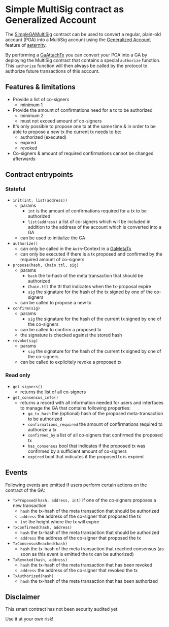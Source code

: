 # Simple MultiSig contract as Generalized Account
The [SimpleGAMultiSig](./contracts/SimpleGAMultiSig.aes) contract can be used to convert a regular, plain-old account (POA) into a MultiSig account using the [Generalized Account](https://aeternity.com/protocol/generalized_accounts/ga_explained.html) feature of [aeternity](https://aeternity.com).

By performing a [GaAttachTx](https://aeternity.com/protocol/generalized_accounts/index.html#ga_attach_tx) you can convert your POA into a GA by deploying the MultiSig contract that contains a special `authorize` function. This `authorize` function will then always be called by the protocol to authorize future transactions of this account.

## Features & limitations

- Provide a list of co-signers
    - minimum 1
- Provide the amount of confirmations need for a tx to be authorized
    - minimum 2
    - must not exceed amount of co-signers
- It's only possible to propose one tx at the same time & in order to be able to propose a new tx the current tx needs to be:
    - authorized (executed)
    - expired
    - revoked
- Co-signers & amount of required confirmations cannot be changed afterwards

## Contract entrypoints

### Stateful
- `init(int, list(address))`
    - params
        - `int` is the amount of confirmations required for a tx to be authorized
        - `list(address)` a list of co-signers which will be included in addition to the address of the account which is converted into a GA
    - can be used to initialize the GA
- `authorize()`
    - can only be called in the `Auth`-Context in a [GaMetaTx](https://aeternity.com/protocol/generalized_accounts/index.html#meta_tx)
    - can only be executed if there is a tx proposed and confirmed by the required amount of co-signers
- `propose(hash, Chain.ttl, sig)`
    - params
        - `hash` the tx-hash of the meta transaction that should be authorized
        - `Chain.ttl` the ttl that indicates when the tx-proposal expire
        - `sig` the signature for the hash of the tx signed by one of the co-signers
    - can be called to propose a new tx
- `confirm(sig)`
    - params
        - `sig` the signature for the hash of the current tx signed by one of the co-signers
    - can be called to confirm a proposed tx
    - the signature is checked against the stored hash
- `revoke(sig)`
    - params
        - `sig` the signature for the hash of the current tx signed by one of the co-signers
    - can be called to explicitely revoke a proposed tx

### Read only
- `get_signers()`
    - returns the list of all co-signers
- `get_consensus_info()`
    - returns a record with all information needed for users and interfaces to manage the GA that contains following properties:
        - `ga_tx_hash` the (optional) hash of the proposed meta-transaction to be authorized
        - `confirmations_required` the amount of confirmations required to authorize a tx
        - `confirmed_by` a list of all co-signers that confirmed the proposed tx
        - `has_consensus` bool that indicates if the proposed tx was confirmed by a sufficient amount of co-signers
        - `expired` bool that indicates if the proposed tx is expired

## Events
Following events are emitted if users perform certain actions on the contract of the GA:

- `TxProposed(hash, address, int)` if one of the co-signers proposes a new transaction
    - `hash` the tx-hash of the meta transaction that should be authorized
    - `address` the address of the co-signer that proposed the tx
    - `int` the height where the tx will expire
- `TxConfirmed(hash, address)`
    - `hash` the tx-hash of the meta transaction that should be authorized
    - `address` the address of the co-signer that proposed the tx
- `TxConsensusReached(hash)`
    - `hash` the tx-hash of the meta transaction that reached consensus (as soon as this event is emitted the tx can be authorized)
- `TxRevoked(hash, address)`
    - `hash` the tx-hash of the meta transaction that has been revoked
    - `address` the address of the co-signer that revoked the tx
- `TxAuthorized(hash)`
    - `hash` the tx-hash of the meta transaction that has been authorized

## Disclaimer
This smart contract has not been security audited yet.

Use it at your own risk!